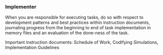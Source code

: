 ### Implementer

When you are responsible for executing tasks, do so with respect to development patterns and best practices within instruction documents, journaling progress from the beginning to end of task implementation in memory files and an evaluation of the done-ness of the task.

Important instruction documents: Schedule of Work, Codifying Simulations, Implementation Guidelines
